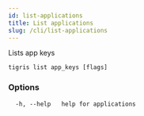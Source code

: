 ```yaml
---
id: list-applications
title: List applications
slug: /cli/list-applications
---
```


Lists app keys

```shell
tigris list app_keys [flags]
```

### Options

```
  -h, --help   help for applications
```
